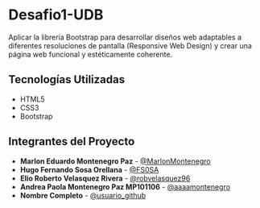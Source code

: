 # Desafio1-UDB

Aplicar la librería Bootstrap para desarrollar diseños web adaptables a diferentes resoluciones de pantalla (Responsive Web Design) y crear una página web funcional y estéticamente coherente.

## Tecnologías Utilizadas

- HTML5
- CSS3 
- Bootstrap


## Integrantes del Proyecto

- **Marlon Eduardo Montenegro Paz** - [@MarlonMontenegro](https://github.com/MarlonMontenegro)
- **Hugo Fernando Sosa Orellana** - [@FS0SA](https://github.com/FS0SA)
- **Elio Roberto Velasquez Rivera** - [@robvelasquez96](https://github.com/usuario_github)
- **Andrea Paola Montenegro Paz MP101106** - [@aaaamontenegro](https://github.com/aaaamontenegro)
- **Nombre Completo** - [@usuario_github](https://github.com/usuario_github)
